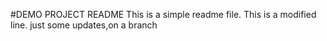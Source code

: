 #DEMO PROJECT README
This is a simple readme file.
This is a modified line.
just some updates,on a branch
